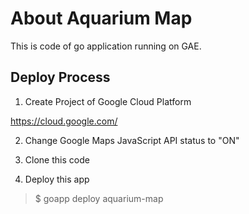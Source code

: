 # About Aquarium Map #
This is code of go application running on GAE.


## Deploy Process ##

1. Create Project of Google Cloud Platform

  https://cloud.google.com/

2. Change Google Maps JavaScript API status to "ON"

3. Clone this code

4. Deploy this app 

> $ goapp deploy aquarium-map
